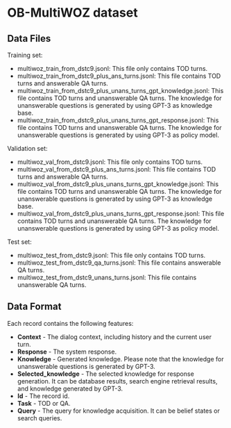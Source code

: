 # OB-MultiWOZ dataset

## Data Files
Training set:
- multiwoz_train_from_dstc9.jsonl: This file only contains TOD turns.
- multiwoz_train_from_dstc9_plus_ans_turns.jsonl: This file contains TOD turns and answerable QA turns.
- multiwoz_train_from_dstc9_plus_unans_turns_gpt_knowledge.jsonl: This file contains TOD turns and unanswerable QA turns. The knowledge for unanswerable questions is generated by using GPT-3 as knowledge base.
- multiwoz_train_from_dstc9_plus_unans_turns_gpt_response.jsonl: This file contains TOD turns and unanswerable QA turns. The knowledge for unanswerable questions is generated by using GPT-3 as policy model.

Validation set:
- multiwoz_val_from_dstc9.jsonl: This file only contains TOD turns.
- multiwoz_val_from_dstc9_plus_ans_turns.jsonl: This file contains TOD turns and answerable QA turns.
- multiwoz_val_from_dstc9_plus_unans_turns_gpt_knowledge.jsonl: This file contains TOD turns and unanswerable QA turns. The knowledge for unanswerable questions is generated by using GPT-3 as knowledge base.
- multiwoz_val_from_dstc9_plus_unans_turns_gpt_response.jsonl: This file contains TOD turns and unanswerable QA turns. The knowledge for unanswerable questions is generated by using GPT-3 as policy model.

Test set:
- multiwoz_test_from_dstc9.jsonl: This file only contains TOD turns.
- multiwoz_test_from_dstc9_qa_turns.jsonl: This file contains answerable QA turns.
- multiwoz_test_from_dstc9_unans_turns.jsonl: This file contains unanswerable QA turns.

## Data Format
Each record contains the following features:
- **Context** - The dialog context, including history and the current user turn.
- **Response** - The system response.
- **Knowledge** - Generated knowledge. Please note that the knowledge for unanswerable questions is generated by GPT-3.
- **Selected_knowledge** - The selected knowledge for response generation. It can be database results, search engine retrieval results, and knowledge generated by GPT-3.
- **Id** - The record id.
- **Task** - TOD or QA.
- **Query** - The query for knowledge acquisition. It can be belief states or search queries.
